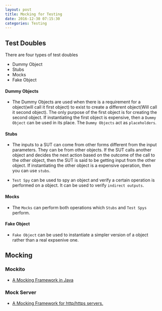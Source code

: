 ```yaml
---
layout: post
title: Mocking for Testing
date: 2016-12-30 07:15:30
categories: Testing
---
```



## Test Doubles

There are four types of test doubles

* Dummy Object
* Stubs
* Mocks
* Fake Object

#### Dummy Objects

* The Dummy Objects are used when there is a requirement for a object(will call it first object) to exist to create a different object(Will call it second object). The only purpose of the first object is for creating the second object. If instantiating the first object is expensive, then a `Dummy Object` can be used in its place. The `Dummy Objects` act as `placeholders`.

#### Stubs

* The inputs to a SUT can come from other forms different from the input parameters. They can be from other objects. If the SUT calls another object and decides the next action based on the outcome of the call to the other object, then the SUT is said to be getting input from the other object. If instantiating the other object is a expensive operation, then you can use `stubs`.

* `Test Spy` can be used to spy an object and verify a certain operation is performed on a object. It can be used to verify `indirect outputs`.

#### Mocks

* The `Mocks` can perform both operations which `Stubs` and `Test Spys` perform.

#### Fake Object

* `Fake Object` can be used to instantiate a simpler version of a object rather than a real expsenive one.


## Mocking

### Mockito

* [A Mocking Framework in Java](http://site.mockito.org/)

### Mock Server

* [A Mocking Framework for http/https servers.](http://www.mock-server.com/)

